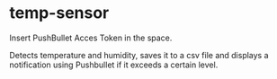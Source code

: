 # temp-sensor

Insert PushBullet Acces Token in the space.

Detects temperature and humidity, saves it to a csv file and displays a notification using Pushbullet if it exceeds a certain level.
